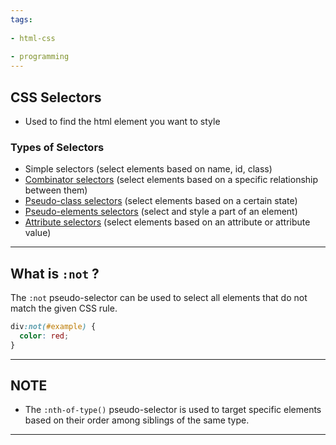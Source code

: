 ```yaml
---
tags:
  
- html-css
  
- programming
---
```

## CSS Selectors

- Used to find the html element you want to style

### Types of Selectors

- Simple selectors (select elements based on name, id, class)
- [Combinator selectors](https://www.w3schools.com/css/css_combinators.asp) (select elements based on a specific relationship between them)
- [Pseudo-class selectors](https://www.w3schools.com/css/css_pseudo_classes.asp) (select elements based on a certain state)
- [Pseudo-elements selectors](https://www.w3schools.com/css/css_pseudo_elements.asp) (select and style a part of an element)
- [Attribute selectors](https://www.w3schools.com/css/css_attribute_selectors.asp) (select elements based on an attribute or attribute value)

---
## What is `:not` ?

The `:not` pseudo-selector can be used to select all elements that do not match the given CSS rule.

```css
div:not(#example) {
  color: red;
}
```

---

## **NOTE**

- The `:nth-of-type()` pseudo-selector is used to target specific elements based on their order among siblings of the same type.

---
